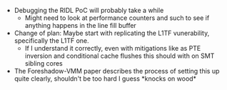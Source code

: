 - Debugging the RIDL PoC will probably take a while
	- Might need to look at performance counters and such to see if anything happens in the line fill buffer
- Change of plan: Maybe start with replicating the L1TF vunerability, specifically the L1TF one.
	- If I understand it correctly, even with mitigations like as PTE inversion and conditional cache flushes this should with on SMT sibling cores
- The Foreshadow-VMM paper describes the process of setting this up quite clearly, shouldn't be too hard I guess \*knocks on wood*